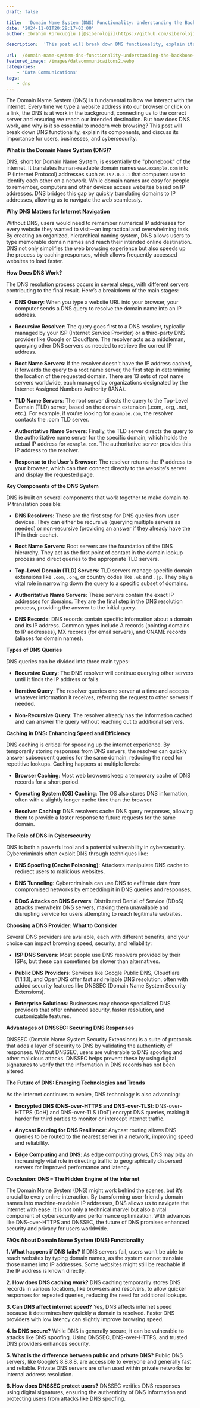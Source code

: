 ```yaml
---
draft: false

title:  'Domain Name System (DNS) Functionality: Understanding the Backbone of the Internet'
date: '2024-11-01T20:29:17+03:00'
author: İbrahim Korucuoğlu ([@siberoloji](https://github.com/siberoloji))

description:  'This post will break down DNS functionality, explain its components, and discuss its importance for users, businesses, and cybersecurity.' 
 
url:  /domain-name-system-dns-functionality-understanding-the-backbone-of-the-internet/
featured_image: /images/datacommunicaitons2.webp
categories:
    - 'Data Communications'
tags:
    - dns
---
```



The Domain Name System (DNS) is fundamental to how we interact with the internet. Every time we type a website address into our browser or click on a link, the DNS is at work in the background, connecting us to the correct server and ensuring we reach our intended destination. But how does DNS work, and why is it so essential to modern web browsing? This post will break down DNS functionality, explain its components, and discuss its importance for users, businesses, and cybersecurity.





**What is the Domain Name System (DNS)?**



DNS, short for Domain Name System, is essentially the "phonebook" of the internet. It translates human-readable domain names  `www.example.com` into IP (Internet Protocol) addresses such as `192.0.2.1` that computers use to identify each other on a network. While domain names are easy for people to remember, computers and other devices access websites based on IP addresses. DNS bridges this gap by quickly translating domains to IP addresses, allowing us to navigate the web seamlessly.





**Why DNS Matters for Internet Navigation**



Without DNS, users would need to remember numerical IP addresses for every website they wanted to visit—an impractical and overwhelming task. By creating an organized, hierarchical naming system, DNS allows users to type memorable domain names and reach their intended online destination. DNS not only simplifies the web browsing experience but also speeds up the process by caching responses, which allows frequently accessed websites to load faster.





**How Does DNS Work?**



The DNS resolution process occurs in several steps, with different servers contributing to the final result. Here’s a breakdown of the main stages:


* **DNS Query**: When you type a website URL into your browser, your computer sends a DNS query to resolve the domain name into an IP address.

* **Recursive Resolver**: The query goes first to a DNS resolver, typically managed by your ISP (Internet Service Provider) or a third-party DNS provider like Google or Cloudflare. The resolver acts as a middleman, querying other DNS servers as needed to retrieve the correct IP address.

* **Root Name Servers**: If the resolver doesn't have the IP address cached, it forwards the query to a root name server, the first step in determining the location of the requested domain. There are 13 sets of root name servers worldwide, each managed by organizations designated by the Internet Assigned Numbers Authority (IANA).

* **TLD Name Servers**: The root server directs the query to the Top-Level Domain (TLD) server, based on the domain extension (.com, .org, .net, etc.). For example, if you're looking for `example.com`, the resolver contacts the .com TLD server.

* **Authoritative Name Servers**: Finally, the TLD server directs the query to the authoritative name server for the specific domain, which holds the actual IP address for `example.com`. The authoritative server provides this IP address to the resolver.

* **Response to the User’s Browser**: The resolver returns the IP address to your browser, which can then connect directly to the website's server and display the requested page.






**Key Components of the DNS System**



DNS is built on several components that work together to make domain-to-IP translation possible:


* **DNS Resolvers**: These are the first stop for DNS queries from user devices. They can either be recursive (querying multiple servers as needed) or non-recursive (providing an answer if they already have the IP in their cache).

* **Root Name Servers**: Root servers are the foundation of the DNS hierarchy. They act as the first point of contact in the domain lookup process and direct queries to the appropriate TLD servers.

* **Top-Level Domain (TLD) Servers**: TLD servers manage specific domain extensions like `.com`, `.org`, or country codes like `.uk` and `.jp`. They play a vital role in narrowing down the query to a specific subset of domains.

* **Authoritative Name Servers**: These servers contain the exact IP addresses for domains. They are the final step in the DNS resolution process, providing the answer to the initial query.

* **DNS Records**: DNS records contain specific information about a domain and its IP address. Common types include A records (pointing domains to IP addresses), MX records (for email servers), and CNAME records (aliases for domain names).






**Types of DNS Queries**



DNS queries can be divided into three main types:


* **Recursive Query**: The DNS resolver will continue querying other servers until it finds the IP address or fails.

* **Iterative Query**: The resolver queries one server at a time and accepts whatever information it receives, referring the request to other servers if needed.

* **Non-Recursive Query**: The resolver already has the information cached and can answer the query without reaching out to additional servers.






**Caching in DNS: Enhancing Speed and Efficiency**



DNS caching is critical for speeding up the internet experience. By temporarily storing responses from DNS servers, the resolver can quickly answer subsequent queries for the same domain, reducing the need for repetitive lookups. Caching happens at multiple levels:


* **Browser Caching**: Most web browsers keep a temporary cache of DNS records for a short period.

* **Operating System (OS) Caching**: The OS also stores DNS information, often with a slightly longer cache time than the browser.

* **Resolver Caching**: DNS resolvers cache DNS query responses, allowing them to provide a faster response to future requests for the same domain.






**The Role of DNS in Cybersecurity**



DNS is both a powerful tool and a potential vulnerability in cybersecurity. Cybercriminals often exploit DNS through techniques like:


* **DNS Spoofing (Cache Poisoning)**: Attackers manipulate DNS cache to redirect users to malicious websites.

* **DNS Tunneling**: Cybercriminals can use DNS to exfiltrate data from compromised networks by embedding it in DNS queries and responses.

* **DDoS Attacks on DNS Servers**: Distributed Denial of Service (DDoS) attacks overwhelm DNS servers, making them unavailable and disrupting service for users attempting to reach legitimate websites.






**Choosing a DNS Provider: What to Consider**



Several DNS providers are available, each with different benefits, and your choice can impact browsing speed, security, and reliability:


* **ISP DNS Servers**: Most people use DNS resolvers provided by their ISPs, but these can sometimes be slower than alternatives.

* **Public DNS Providers**: Services like Google Public DNS, Cloudflare (1.1.1.1), and OpenDNS offer fast and reliable DNS resolution, often with added security features like DNSSEC (Domain Name System Security Extensions).

* **Enterprise Solutions**: Businesses may choose specialized DNS providers that offer enhanced security, faster resolution, and customizable features.






**Advantages of DNSSEC: Securing DNS Responses**



DNSSEC (Domain Name System Security Extensions) is a suite of protocols that adds a layer of security to DNS by validating the authenticity of responses. Without DNSSEC, users are vulnerable to DNS spoofing and other malicious attacks. DNSSEC helps prevent these by using digital signatures to verify that the information in DNS records has not been altered.





**The Future of DNS: Emerging Technologies and Trends**



As the internet continues to evolve, DNS technology is also advancing:


* **Encrypted DNS (DNS-over-HTTPS and DNS-over-TLS)**: DNS-over-HTTPS (DoH) and DNS-over-TLS (DoT) encrypt DNS queries, making it harder for third parties to monitor or intercept internet traffic.

* **Anycast Routing for DNS Resilience**: Anycast routing allows DNS queries to be routed to the nearest server in a network, improving speed and reliability.

* **Edge Computing and DNS**: As edge computing grows, DNS may play an increasingly vital role in directing traffic to geographically dispersed servers for improved performance and latency.






**Conclusion: DNS – The Hidden Engine of the Internet**



The Domain Name System (DNS) might work behind the scenes, but it’s crucial to every online interaction. By transforming user-friendly domain names into machine-readable IP addresses, DNS allows us to navigate the internet with ease. It is not only a technical marvel but also a vital component of cybersecurity and performance optimization. With advances like DNS-over-HTTPS and DNSSEC, the future of DNS promises enhanced security and privacy for users worldwide.





**FAQs About Domain Name System (DNS) Functionality**



**1. What happens if DNS fails?** If DNS servers fail, users won’t be able to reach websites by typing domain names, as the system cannot translate those names into IP addresses. Some websites might still be reachable if the IP address is known directly.



**2. How does DNS caching work?** DNS caching temporarily stores DNS records in various locations, like browsers and resolvers, to allow quicker responses for repeated queries, reducing the need for additional lookups.



**3. Can DNS affect internet speed?** Yes, DNS affects internet speed because it determines how quickly a domain is resolved. Faster DNS providers with low latency can slightly improve browsing speed.



**4. Is DNS secure?** While DNS is generally secure, it can be vulnerable to attacks like DNS spoofing. Using DNSSEC, DNS-over-HTTPS, and trusted DNS providers enhances security.



**5. What is the difference between public and private DNS?** Public DNS servers, like Google’s 8.8.8.8, are accessible to everyone and generally fast and reliable. Private DNS servers are often used within private networks for internal address resolution.



**6. How does DNSSEC protect users?** DNSSEC verifies DNS responses using digital signatures, ensuring the authenticity of DNS information and protecting users from attacks like DNS spoofing.
